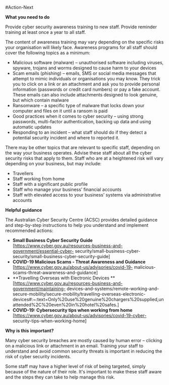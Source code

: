 #Action-Next

**What you need to do**

Provide cyber security awareness training to new staff. Provide reminder training at least once a year to all staff.

The content of awareness training may vary depending on the specific risks your organisation will likely face. Awareness programs for all staff should cover the following topics as a minimum:

- Malicious software (malware) – unauthorised software including viruses, spyware, trojans and worms designed to cause harm to your devices
- Scam emails (phishing) – emails, SMS or social media messages that attempt to mimic individuals or organisations you may know. They trick you to click on a link or an attachment and ask you to provide personal information (passwords or credit card numbers) or pay a fake account. These emails can also include attachments designed to look genuine, but which contain malware
- Ransomware – a specific type of malware that locks down your computer and files on it until a ransom is paid
- Good practices when it comes to cyber security – using strong passwords, multi-factor authentication, backing up data and using automatic updates
- Responding to an incident – what staff should do if they detect a potential security incident and where to reported it.

There may be other topics that are relevant to specific staff, depending on the way your business operates. Advise these staff about all the cyber security risks that apply to them. Staff who are at a heightened risk will vary depending on your business, but may include:

- Travellers  
- Staff working from home  
- Staff with a significant public profile  
- Staff who manage your business’ financial accounts  
- Staff with elevated access to your business’ systems via administrative accounts

**Helpful guidance**

The Australian Cyber Security Centre (ACSC) provides detailed guidance and step-by-step instructions to help you understand and implement recommended actions:

- **Small Business Cyber Security Guide** [https://www.cyber.gov.au/resources-business-and-government/essential-cyber- security/small-business-cyber-security/small-business-cyber-security-guide]
- **COVID-19 Malicious Scams - Threat Awareness and Guidance** [https://www.cyber.gov.au/about-us/advisories/covid-19- malicious-scams-threat-awareness-and-guidance]
- **Travelling Overseas with Electronic Devices **[https://www.cyber.gov.au/resources-business-and-government/maintaining- devices-and-systems/remote-working-and-secure-mobility/secure-mobility/travelling-overseas-electronic- devices#:~:text=Only%20use%20genuine%20chargers%20supplied,unattended%2C%20even%20in%20hotel%20safes.]
- **COVID-19: Cybersecurity tips when working from home** [https://www.cyber.gov.au/about-us/advisories/covid-19-cyber- security-tips-when-working-home]

**Why is this important?**

Many cyber security breaches are mostly caused by human error – clicking on a malicious link or attachment in an email. Training your staff to understand and avoid common security threats is important in reducing the risk of cyber security incidents.

Some staff may have a higher level of risk of being targeted, simply because of the nature of their role. It's important to make these staff aware and the steps they can take to help manage this risk.
